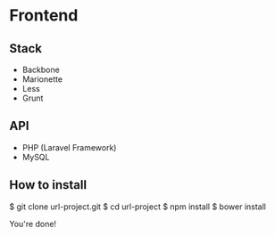 # Frontend

## Stack

* Backbone
* Marionette
* Less
* Grunt

## API

* PHP (Laravel Framework)
* MySQL

## How to install

$ git clone url-project.git
$ cd url-project
$ npm install
$ bower install

You're done! 